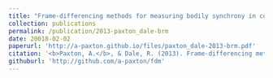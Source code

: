 ```yaml
---
title: "Frame-differencing methods for measuring bodily synchrony in conversation"
collection: publications
permalink: /publication/2013-paxton_dale-brm
date: 20018-02-02
paperurl: 'http://a-paxton.github.io/files/paxton_dale-2013-brm.pdf'
citation: '<b>Paxton, A.</b>, & Dale, R. (2013). Frame-differencing methods for measuring bodily synchrony in conversation. <i>Behavior Research Methods</i>, <i>45</i>(2), 329-343.'
githuburl: 'http://github.com/a-paxton/fdm'
---
```

